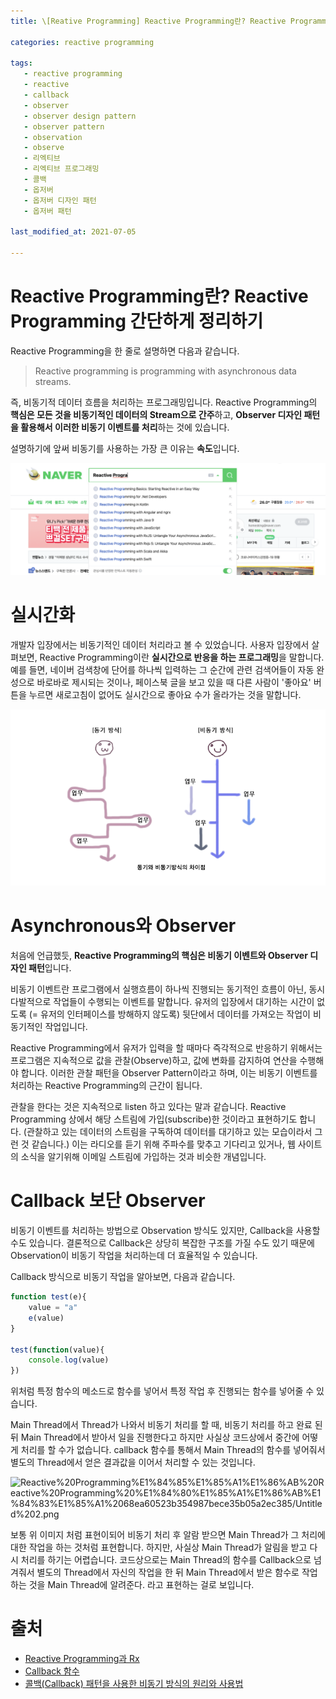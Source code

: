 ```yaml
---
title: \[Reative Programming] Reactive Programming란? Reactive Programming 간단하게 정리하기

categories: reactive programming
   
tags:
   - reactive programming
   - reactive
   - callback
   - observer
   - observer design pattern
   - observer pattern
   - observation
   - observe
   - 리엑티브
   - 리엑티브 프로그래밍
   - 콜백
   - 옵저버
   - 옵저버 디자인 패턴
   - 옵저버 패턴

last_modified_at: 2021-07-05 

---
```


# Reactive Programming란? Reactive Programming 간단하게 정리하기

Reactive Programming을 한 줄로 설명하면 다음과 같습니다. 

> Reactive programming is programming with asynchronous data streams.

즉, 비동기적 데이터 흐름을 처리하는 프로그래밍입니다. Reactive Programming의 **핵심은 모든 것을 비동기적인 데이터의 Stream으로 간주**하고, **Observer 디자인 패턴을 활용해서 이러한 비동기 이벤트를 처리**하는 것에 있습니다.

설명하기에 앞써 비동기를 사용하는 가장 큰 이유는 **속도**입니다. 

![Reactive%20Programming%E1%84%85%E1%85%A1%E1%86%AB%20Reactive%20Programming%20%E1%84%80%E1%85%A1%E1%86%AB%E1%84%83%E1%85%A1%2068ea60523b354987bece35b05a2ec385/Untitled.png](https://github.com/choiseonjae/choiseonjae.github.io/blob/master/assets/reactive%20programming/naver%20example.png?raw=true)

# 실시간화

개발자 입장에서는 비동기적인 데이터 처리라고 볼 수 있었습니다. 사용자 입장에서 살펴보면, Reactive Programming이란 **실시간으로 반응을 하는 프로그래밍**을 말합니다. 예를 들면, 네이버 검색창에 단어를 하나씩 입력하는 그 순간에 관련 검색어들이 자동 완성으로 바로바로 제시되는 것이나, 페이스북 글을 보고 있을 때 다른 사람이 '좋아요' 버튼을 누르면 새로고침이 없어도 실시간으로 좋아요 수가 올라가는 것을 말합니다.

![Reactive%20Programming%E1%84%85%E1%85%A1%E1%86%AB%20Reactive%20Programming%20%E1%84%80%E1%85%A1%E1%86%AB%E1%84%83%E1%85%A1%2068ea60523b354987bece35b05a2ec385/Untitled%201.png](https://github.com/choiseonjae/choiseonjae.github.io/blob/master/assets/reactive%20programming/synchronouse%20vs%20asynchronous.png?raw=true)

# Asynchronous와 Observer

처음에 언급했듯, **Reactive Programming의 핵심은 비동기 이벤트와 Observer 디자인 패턴**입니다.  

비동기 이벤트란 프로그램에서 실행흐름이 하나씩 진행되는 동기적인 흐름이 아닌, 동시 다발적으로 작업들이 수행되는 이벤트를 말합니다. 유저의 입장에서 대기하는 시간이 없도록 (= 유저의 인터페이스를 방해하지 않도록) 뒷단에서 데이터를 가져오는 작업이 비동기적인 작업입니다. 

Reactive Programming에서 유저가 입력을 할 때마다 즉각적으로 반응하기 위해서는 프로그램은 지속적으로 값을 관찰(Observe)하고, 값에 변화를 감지하여 연산을 수행해야 합니다. 이러한 관찰 패턴을 Observer Pattern이라고 하며, 이는 비동기 이벤트를 처리하는 Reactive Programming의 근간이 됩니다.

관찰을 한다는 것은 지속적으로 listen 하고 있다는 말과 같습니다. Reactive Programming 상에서 해당 스트림에 가입(subscribe)한 것이라고 표현하기도 합니다. (관찰하고 있는 데이터의 스트림을 구독하여 데이터를 대기하고 있는 모습이라서 그런 것 같습니다.) 이는 라디오를 듣기 위해 주파수를 맞추고 기다리고 있거나, 웹 사이트의 소식을 알기위해 이메일 스트림에 가입하는 것과 비슷한 개념입니다.

# Callback 보단 Observer

비동기 이벤트를 처리하는 방법으로 Observation 방식도 있지만, Callback을 사용할 수도 있습니다. 결론적으로 Callback은 상당히 복잡한 구조를 가질 수도 있기 때문에 Observation이 비동기 작업을 처리하는데 더 효율적일 수 있습니다. 

Callback 방식으로 비동기 작업을 알아보면, 다음과 같습니다.

```jsx
function test(e){
	value = "a"
	e(value)
}

test(function(value){
	console.log(value)
})
```

위처럼 특정 함수의 메소드로 함수를 넣어서 특정 작업 후 진행되는 함수를 넣어줄 수 있습니다. 

Main Thread에서 Thread가 나와서 비동기 처리를 할 때, 비동기 처리를 하고 완료 된 뒤 Main Thread에서 받아서 일을 진행한다고 하지만 사실상 코드상에서 중간에 어떻게 처리를 할 수가 없습니다. callback 함수를 통해서 Main Thread의 함수를 넣어줘서 별도의 Thread에서 얻은 결과값을 이어서 처리할 수 있는 것입니다.

![Reactive%20Programming%E1%84%85%E1%85%A1%E1%86%AB%20Reactive%20Programming%20%E1%84%80%E1%85%A1%E1%86%AB%E1%84%83%E1%85%A1%2068ea60523b354987bece35b05a2ec385/Untitled%202.png](Reactive%20Programming%E1%84%85%E1%85%A1%E1%86%AB%20Reactive%20Programming%20%E1%84%80%E1%85%A1%E1%86%AB%E1%84%83%E1%85%A1%2068ea60523b354987bece35b05a2ec385/Untitled%202.png)

보통 위 이미지 처럼 표현이되어 비동기 처리 후 알람 받으면 Main Thread가 그 처리에 대한 작업을 하는 것처럼 표현합니다. 하지만, 사실상 Main Thread가 알림을 받고 다시 처리를 하기는 어렵습니다. 코드상으로는 Main Thread의 함수를 Callback으로 넘겨줘서 별도의 Thread에서 자신의 작업을 한 뒤 Main Thread에서 받은 함수로 작업하는 것을 Main Thread에 알려준다. 라고 표현하는 걸로 보입니다.

# 출처

- [Reactive Programming과 Rx](https://m.blog.naver.com/jdub7138/220983291803)
- [Callback 함수](https://velog.io/@hyksmine/call-back..-i4k1xple94)
- [콜백(Callback) 패턴을 사용한 비동기 방식의 원리와 사용법](https://codevang.tistory.com/187)
<!--stackedit_data:
eyJoaXN0b3J5IjpbLTIwMDU1NTIyNzBdfQ==
-->